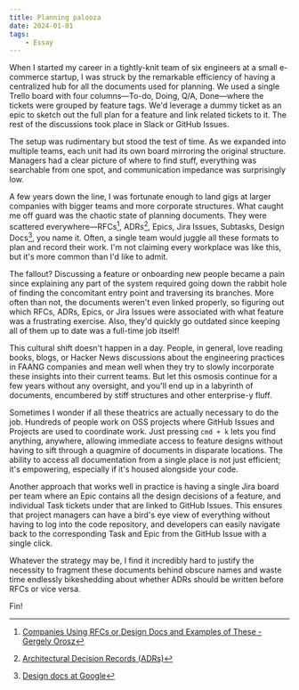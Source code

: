 ```yaml
---
title: Planning palooza
date: 2024-01-01
tags:
    - Essay
---
```


When I started my career in a tightly-knit team of six engineers at a small e-commerce
startup, I was struck by the remarkable efficiency of having a centralized hub for all the
documents used for planning. We used a single Trello board with four columns—To-do, Doing,
Q/A, Done—where the tickets were grouped by feature tags. We'd leverage a dummy ticket as an
epic to sketch out the full plan for a feature and link related tickets to it. The rest of
the discussions took place in Slack or GitHub Issues.

The setup was rudimentary but stood the test of time. As we expanded into multiple teams,
each unit had its own board mirroring the original structure. Managers had a clear picture
of where to find stuff, everything was searchable from one spot, and communication impedance
was surprisingly low.

A few years down the line, I was fortunate enough to land gigs at larger companies with
bigger teams and more corporate structures. What caught me off guard was the chaotic state
of planning documents. They were scattered everywhere—RFCs[^1], ADRs[^2], Epics, Jira
Issues, Subtasks, Design Docs[^3], you name it. Often, a single team would juggle all these
formats to plan and record their work. I'm not claiming every workplace was like this, but
it's more common than I'd like to admit.

The fallout? Discussing a feature or onboarding new people became a pain since explaining
any part of the system required going down the rabbit hole of finding the concomitant entry
point and traversing its branches. More often than not, the documents weren't even linked
properly, so figuring out which RFCs, ADRs, Epics, or Jira Issues were associated with what
feature was a frustrating exercise. Also, they'd quickly go outdated since keeping all of
them up to date was a full-time job itself!

This cultural shift doesn't happen in a day. People, in general, love reading books, blogs,
or Hacker News discussions about the engineering practices in FAANG companies and mean well
when they try to slowly incorporate these insights into their current teams. But let this
osmosis continue for a few years without any oversight, and you'll end up in a labyrinth of
documents, encumbered by stiff structures and other enterprise-y fluff.

Sometimes I wonder if all these theatrics are actually necessary to do the job. Hundreds of
people work on OSS projects where GitHub Issues and Projects are used to coordinate work.
Just pressing `cmd + k` lets you find anything, anywhere, allowing immediate access to
feature designs without having to sift through a quagmire of documents in disparate
locations. The ability to access all documentation from a single place is not just
efficient; it's empowering, especially if it's housed alongside your code.

Another approach that works well in practice is having a single Jira board per team where an
Epic contains all the design decisions of a feature, and individual Task tickets under that
are linked to GitHub Issues. This ensures that project managers can have a bird's eye view
of everything without having to log into the code repository, and developers can easily
navigate back to the corresponding Task and Epic from the GitHub Issue with a single click.

Whatever the strategy may be, I find it incredibly hard to justify the necessity to fragment
these documents behind obscure names and waste time endlessly bikeshedding about whether
ADRs should be written before RFCs or vice versa.

Fin!

[^1]:
    [Companies Using RFCs or Design Docs and Examples of These - Gergely Orosz](https://blog.pragmaticengineer.com/rfcs-and-design-docs/)

[^2]: [Architectural Decision Records (ADRs)](https://adr.github.io/)
[^3]:
    [Design docs at Google](https://www.industrialempathy.com/posts/design-docs-at-google/)
